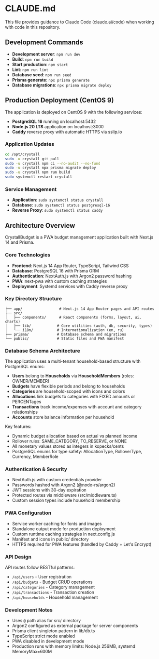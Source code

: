 # CLAUDE.md

This file provides guidance to Claude Code (claude.ai/code) when working with code in this repository.

## Development Commands

- **Development server**: `npm run dev`
- **Build**: `npm run build`
- **Start production**: `npm start`
- **Lint**: `npm run lint`
- **Database seed**: `npm run seed`
- **Prisma generate**: `npx prisma generate`
- **Database migrations**: `npx prisma migrate deploy`

## Production Deployment (CentOS 9)

The application is deployed on CentOS 9 with the following services:
- **PostgreSQL 16** running on localhost:5432
- **Node.js 20 LTS** application on localhost:3000
- **Caddy** reverse proxy with automatic HTTPS via sslip.io

### Application Updates
```bash
cd /opt/crystall
sudo -u crystall git pull
sudo -u crystall npm ci --no-audit --no-fund
sudo -u crystall npx prisma migrate deploy
sudo -u crystall npm run build
sudo systemctl restart crystall
```

### Service Management
- **Application**: `sudo systemctl status crystall`
- **Database**: `sudo systemctl status postgresql-16`
- **Reverse Proxy**: `sudo systemctl status caddy`

## Architecture Overview

CrystallBudget is a PWA budget management application built with Next.js 14 and Prisma.

### Core Technologies
- **Frontend**: Next.js 14 App Router, TypeScript, Tailwind CSS
- **Database**: PostgreSQL 16 with Prisma ORM
- **Authentication**: NextAuth.js with Argon2 password hashing
- **PWA**: next-pwa with custom caching strategies
- **Deployment**: Systemd services with Caddy reverse proxy

### Key Directory Structure
```
├── app/                 # Next.js 14 App Router pages and API routes
├── src/
│   ├── components/      # React components (forms, layout, ui, charts)
│   ├── lib/            # Core utilities (auth, db, security, types)
│   └── i18n/           # Internationalization (en, ru)
├── prisma/             # Database schema and migrations
└── public/             # Static files and PWA manifest
```

### Database Schema Architecture

The application uses a multi-tenant household-based structure with PostgreSQL enums:

- **Users** belong to **Households** via **HouseholdMembers** (roles: OWNER/MEMBER)
- **Budgets** have flexible periods and belong to households
- **Categories** are household-scoped with icons and colors
- **Allocations** link budgets to categories with FIXED amounts or PERCENTages
- **Transactions** track income/expenses with account and category relationships
- **Accounts** store balance information per household

Key features:
- Dynamic budget allocation based on actual vs planned income
- Rollover rules: SAME_CATEGORY, TO_RESERVE, or NONE
- All monetary values stored as integers in kopecks/cents
- PostgreSQL enums for type safety: AllocationType, RolloverType, Currency, MemberRole

### Authentication & Security

- NextAuth.js with custom credentials provider
- Passwords hashed with Argon2 (@node-rs/argon2)
- JWT sessions with 30-day expiration
- Protected routes via middleware (src/middleware.ts)
- Custom session types include household membership

### PWA Configuration

- Service worker caching for fonts and images
- Standalone output mode for production deployment
- Custom runtime caching strategies in next.config.js
- Manifest and icons in public/ directory
- HTTPS required for PWA features (handled by Caddy + Let's Encrypt)

### API Design

API routes follow RESTful patterns:
- `/api/users` - User registration
- `/api/budgets` - Budget CRUD operations  
- `/api/categories` - Category management
- `/api/transactions` - Transaction creation
- `/api/households` - Household management

### Development Notes

- Uses `@` path alias for src/ directory
- Argon2 configured as external package for server components
- Prisma client singleton pattern in lib/db.ts
- TypeScript strict mode enabled
- PWA disabled in development mode
- Production runs with memory limits: Node.js 256MB, systemd MemoryMax=600M